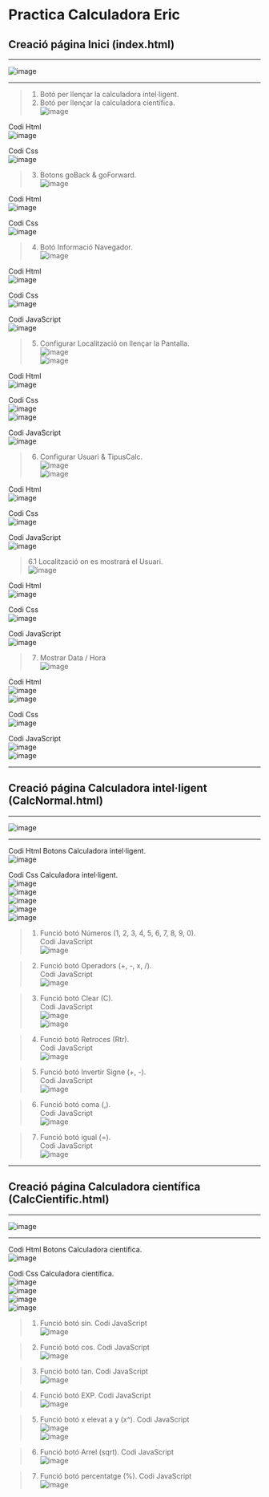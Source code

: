 # Practica Calculadora Eric

## Creació página Inici (index.html)  

***
![image](https://user-images.githubusercontent.com/71662908/100499213-f6fb7800-3167-11eb-9ee0-e20daf5071ea.png)
***

> 1. Botó per llençar la calculadora intel·ligent.  
> 2. Botó per llençar la calculadora científica.  
![image](https://user-images.githubusercontent.com/71662908/100499241-2611e980-3168-11eb-9060-1cc54121b2ad.png)  

Codi Html  
![image](https://user-images.githubusercontent.com/71662908/100499259-5a85a580-3168-11eb-9968-71eeeb91308f.png)  

Codi Css  
![image](https://user-images.githubusercontent.com/71662908/100499313-dd0e6500-3168-11eb-86e0-b96aea178695.png)  

> 3. Botons goBack & goForward.  
![image](https://user-images.githubusercontent.com/71662908/100499351-278fe180-3169-11eb-9203-08323c184a94.png)

Codi Html  
![image](https://user-images.githubusercontent.com/71662908/100499373-6aea5000-3169-11eb-90ad-ad16bc533e1f.png)  

Codi Css  
![image](https://user-images.githubusercontent.com/71662908/100499390-8ead9600-3169-11eb-9f90-3569f362c1bf.png)  

> 4. Botó Informació Navegador.  
![image](https://user-images.githubusercontent.com/71662908/100499409-bac91700-3169-11eb-90ba-10f5aa38db08.png)  

Codi Html  
![image](https://user-images.githubusercontent.com/71662908/100499443-f4018700-3169-11eb-88e5-47b29c203c1d.png)  

Codi Css  
![image](https://user-images.githubusercontent.com/71662908/100499454-08de1a80-316a-11eb-9fa8-f7d89705c1c5.png)  

Codi JavaScript  
![image](https://user-images.githubusercontent.com/71662908/100499488-56f31e00-316a-11eb-8540-61ecf704ba92.png)  

> 5. Configurar Localització on llençar la Pantalla.  
![image](https://user-images.githubusercontent.com/71662908/100499573-f31d2500-316a-11eb-998c-efdd3006252f.png)  
![image](https://user-images.githubusercontent.com/71662908/100499623-5eff8d80-316b-11eb-80a3-fb9c875201d2.png)  

Codi Html  
![image](https://user-images.githubusercontent.com/71662908/100501251-e51bd400-316b-11eb-8491-afdeaffbd2ba.png)  

Codi Css  
![image](https://user-images.githubusercontent.com/71662908/100503524-873bbc00-316c-11eb-970e-00196ce5cfe6.png)  
![image](https://user-images.githubusercontent.com/71662908/100505141-fca78c80-316c-11eb-88f0-91d6838a811d.png)  

Codi JavaScript  
![image](https://user-images.githubusercontent.com/71662908/100502352-31671400-316c-11eb-9610-d794b1889104.png)

> 6. Configurar Usuari & TipusCalc.  
![image](https://user-images.githubusercontent.com/71662908/100499566-e13b8200-316a-11eb-9df3-1ebfac2f8b14.png)  
![image](https://user-images.githubusercontent.com/71662908/100499623-5eff8d80-316b-11eb-80a3-fb9c875201d2.png)  

Codi Html  
![image](https://user-images.githubusercontent.com/71662908/100501994-18f6f980-316c-11eb-806b-057f47499030.png)

Codi Css  
![image](https://user-images.githubusercontent.com/71662908/100503825-9cb0e600-316c-11eb-9a7b-45ddb3a98051.png)

Codi JavaScript  
![image](https://user-images.githubusercontent.com/71662908/100502352-31671400-316c-11eb-9610-d794b1889104.png)

> 6.1 Localització on es mostrará el Usuari.  
![image](https://user-images.githubusercontent.com/71662908/100501607-fc5ac180-316b-11eb-92de-4d9dd43d4c8e.png)

Codi Html  
![image](https://user-images.githubusercontent.com/71662908/100504496-d08c0b80-316c-11eb-8fbd-4024de20394a.png)  

Codi Css  
![image](https://user-images.githubusercontent.com/71662908/100504828-e699cc00-316c-11eb-898c-0d0a2d71b868.png)  

Codi JavaScript  
![image](https://user-images.githubusercontent.com/71662908/100503149-6a9f8400-316c-11eb-94f2-1af47a5fe34a.png)

> 7. Mostrar Data / Hora  
![image](https://user-images.githubusercontent.com/71662908/100506356-590aac00-316d-11eb-92b6-3222952e5646.png)  

Codi Html  
![image](https://user-images.githubusercontent.com/71662908/100506593-6c1d7c00-316d-11eb-8e28-55f80f8bb8c1.png)    
![image](https://user-images.githubusercontent.com/71662908/100507427-a9820980-316d-11eb-96b6-e2f1815d245a.png)  

Codi Css  
![image](https://user-images.githubusercontent.com/71662908/100507217-9b33ed80-316d-11eb-8d25-0f5ff8c8d774.png)  

Codi JavaScript  
![image](https://user-images.githubusercontent.com/71662908/100506819-7ccdf200-316d-11eb-8b4a-535d500055c4.png)  
![image](https://user-images.githubusercontent.com/71662908/100507066-8e16fe80-316d-11eb-82db-9e4a42bda7fe.png)  

***

## Creació página Calculadora intel·ligent (CalcNormal.html)  

***
![image](https://user-images.githubusercontent.com/71662908/100509642-552b5980-316e-11eb-9de0-13e7056346c9.png)  
***
Codi Html Botons Calculadora intel·ligent.  
![image](https://user-images.githubusercontent.com/71662908/100513748-d33c3000-316f-11eb-9daf-43c50e8fa7fb.png)

Codi Css Calculadora intel·ligent.  
![image](https://user-images.githubusercontent.com/71662908/100514187-e69cca80-3172-11eb-8e82-3f7d573af0e8.png)  
![image](https://user-images.githubusercontent.com/71662908/100514190-f3212300-3172-11eb-8424-86f9ed86d2cc.png)  
![image](https://user-images.githubusercontent.com/71662908/100514195-fa483100-3172-11eb-82fb-8dadee000fef.png)  
![image](https://user-images.githubusercontent.com/71662908/100514208-02a06c00-3173-11eb-9edb-1940faf03bb0.png)  
![image](https://user-images.githubusercontent.com/71662908/100514214-0a601080-3173-11eb-9c09-ed0ddb96c12f.png)  

> 1. Funció botó Números (1, 2, 3, 4, 5, 6, 7, 8, 9, 0).  
Codi JavaScript  
![image](https://user-images.githubusercontent.com/71662908/100513757-e6e79680-316f-11eb-8a4c-55e803261937.png)  

> 2. Funció botó Operadors (+, -, x, /).  
Codi JavaScript  
![image](https://user-images.githubusercontent.com/71662908/100513774-054d9200-3170-11eb-8a1b-0f9e4b4834bf.png)  

> 3. Funció botó Clear (C).  
Codi JavaScript  
![image](https://user-images.githubusercontent.com/71662908/100513787-17c7cb80-3170-11eb-8a45-a1f6b2ceb86f.png)  
![image](https://user-images.githubusercontent.com/71662908/100513795-26ae7e00-3170-11eb-95e2-bb1982372c00.png)  

> 4. Funció botó Retroces (Rtr).  
Codi JavaScript  
![image](https://user-images.githubusercontent.com/71662908/100513843-65443880-3170-11eb-93a4-cc9eeb576763.png)  

> 5. Funció botó Invertir Signe (+, -).  
Codi JavaScript  
![image](https://user-images.githubusercontent.com/71662908/100513826-53629580-3170-11eb-8e24-c2a228ed7391.png)  

> 6. Funció botó coma (,).  
Codi JavaScript  
![image](https://user-images.githubusercontent.com/71662908/100513809-39c14e00-3170-11eb-89db-d857a9677c0a.png)  

> 7. Funció botó igual (=).  
Codi JavaScript  
![image](https://user-images.githubusercontent.com/71662908/100513819-46de3d00-3170-11eb-9123-9bce7040f47d.png)  


***

## Creació página Calculadora científica (CalcCientific.html)  

***
![image](https://user-images.githubusercontent.com/71662908/100513918-ffa47c00-3170-11eb-9cc8-2bf402acf051.png)  
***
Codi Html Botons Calculadora científica.  
![image](https://user-images.githubusercontent.com/71662908/100513941-2ebaed80-3171-11eb-8753-4f8fb885cd40.png)  

Codi Css Calculadora científica.  
![image](https://user-images.githubusercontent.com/71662908/100514265-72aef200-3173-11eb-9443-0370cf1462b3.png)  
![image](https://user-images.githubusercontent.com/71662908/100514234-354a6480-3173-11eb-91ed-ae775fadc3f5.png)  
![image](https://user-images.githubusercontent.com/71662908/100514250-5ad76e00-3173-11eb-8d00-71102c72ce26.png)  
![image](https://user-images.githubusercontent.com/71662908/100514262-6a56b700-3173-11eb-8310-744a5bcd5d3f.png)  

> 1. Funció botó sin.
Codi JavaScript  
![image](https://user-images.githubusercontent.com/71662908/100514087-1a2b2500-3172-11eb-96b2-150a7092fe5a.png)  

> 2. Funció botó cos.
Codi JavaScript  
![image](https://user-images.githubusercontent.com/71662908/100514096-27e0aa80-3172-11eb-8b5c-c6d0cdcd2a86.png)  

> 3. Funció botó tan.
Codi JavaScript  
![image](https://user-images.githubusercontent.com/71662908/100514130-60808400-3172-11eb-939c-1576f1371b5c.png)  

> 4. Funció botó EXP.
Codi JavaScript  
![image](https://user-images.githubusercontent.com/71662908/100514124-52326800-3172-11eb-8f6e-bc1ff1f90314.png)  

> 5. Funció botó x elevat a y (x^).
Codi JavaScript  
![image](https://user-images.githubusercontent.com/71662908/100514139-742bea80-3172-11eb-9d93-ae5d8fafd6c0.png)  
![image](https://user-images.githubusercontent.com/71662908/100514150-89087e00-3172-11eb-8ca1-e4b9feb62a48.png)  

> 6. Funció botó Arrel (sqrt).
Codi JavaScript  
![image](https://user-images.githubusercontent.com/71662908/100514105-34650300-3172-11eb-9bd4-be3beb335653.png)  

> 7. Funció botó percentatge (%).
Codi JavaScript  
![image](https://user-images.githubusercontent.com/71662908/100514113-421a8880-3172-11eb-8de5-75ec197ff8d5.png)  
